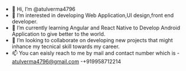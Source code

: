 - 👋 Hi, I’m @atulverma4796
- 👀 I’m interested in developing Web Application,UI design,front end developer.
- 🌱 I’m currently learning Angular and React Native to Develop Android Application to give better to the world.
- 💞️ I’m looking to collaborate on developing new projects that might inhance my tecnical skill towards my career.
- 📫 You can eaisly reach to me by mail and contact number which is 
        - atulverma4796@gmail.com
        -+919958712214

<!---
atulverma4796/atulverma4796 is a ✨ special ✨ repository because its `README.md` (this file) appears on your GitHub profile.
You can click the Preview link to take a look at your changes.
--->
